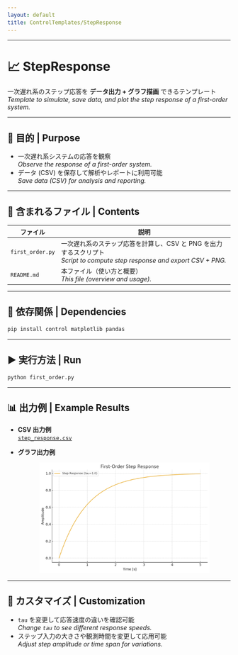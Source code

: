 ```yaml
---
layout: default
title: ControlTemplates/StepResponse
---
```


---

# 📈 StepResponse

一次遅れ系のステップ応答を **データ出力 + グラフ描画** できるテンプレート  
*Template to simulate, save data, and plot the step response of a first-order system.*

---

## 🎯 目的 | Purpose
- 一次遅れ系システムの応答を観察  
  *Observe the response of a first-order system.*  
- データ (CSV) を保存して解析やレポートに利用可能  
  *Save data (CSV) for analysis and reporting.*  

---

## 📂 含まれるファイル | Contents
| ファイル | 説明 |
|---|---|
| `first_order.py` | 一次遅れ系のステップ応答を計算し、CSV と PNG を出力するスクリプト<br>*Script to compute step response and export CSV + PNG.* |
| `README.md` | 本ファイル（使い方と概要）<br>*This file (overview and usage).* |

---

## 🧰 依存関係 | Dependencies
```bash
pip install control matplotlib pandas
```

---

## ▶️ 実行方法 | Run
```bash
python first_order.py
```

---

## 📊 出力例 | Example Results

- **CSV 出力例**  
  [`step_response.csv`](./step_response.csv)

- **グラフ出力例**  
  <p align="center"><img src="./step_response.png" width="80%"></p>

---

## 📝 カスタマイズ | Customization
- `tau` を変更して応答速度の違いを確認可能  
  *Change `tau` to see different response speeds.*  
- ステップ入力の大きさや観測時間を変更して応用可能  
  *Adjust step amplitude or time span for variations.*  
